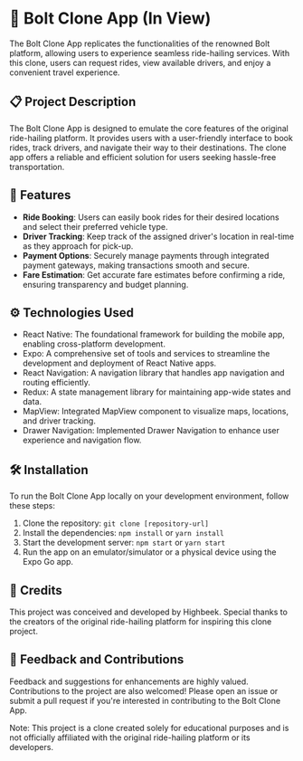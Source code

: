 # 🚀 Bolt Clone App (In View)

The Bolt Clone App replicates the functionalities of the renowned Bolt platform, allowing users to experience seamless ride-hailing services. With this clone, users can request rides, view available drivers, and enjoy a convenient travel experience.

## 📋 Project Description

The Bolt Clone App is designed to emulate the core features of the original ride-hailing platform. It provides users with a user-friendly interface to book rides, track drivers, and navigate their way to their destinations. The clone app offers a reliable and efficient solution for users seeking hassle-free transportation.

## 🎯 Features

- **Ride Booking**: Users can easily book rides for their desired locations and select their preferred vehicle type.
- **Driver Tracking**: Keep track of the assigned driver's location in real-time as they approach for pick-up.
- **Payment Options**: Securely manage payments through integrated payment gateways, making transactions smooth and secure.
- **Fare Estimation**: Get accurate fare estimates before confirming a ride, ensuring transparency and budget planning.

## ⚙️ Technologies Used

- React Native: The foundational framework for building the mobile app, enabling cross-platform development.
- Expo: A comprehensive set of tools and services to streamline the development and deployment of React Native apps.
- React Navigation: A navigation library that handles app navigation and routing efficiently.
- Redux: A state management library for maintaining app-wide states and data.
- MapView: Integrated MapView component to visualize maps, locations, and driver tracking.
- Drawer Navigation: Implemented Drawer Navigation to enhance user experience and navigation flow.

## 🛠️ Installation

To run the Bolt Clone App locally on your development environment, follow these steps:

1. Clone the repository: `git clone [repository-url]`
2. Install the dependencies: `npm install` or `yarn install`
3. Start the development server: `npm start` or `yarn start`
4. Run the app on an emulator/simulator or a physical device using the Expo Go app.

## 🙌 Credits

This project was conceived and developed by Highbeek. Special thanks to the creators of the original ride-hailing platform for inspiring this clone project.

## 📝 Feedback and Contributions

Feedback and suggestions for enhancements are highly valued. Contributions to the project are also welcomed! Please open an issue or submit a pull request if you're interested in contributing to the Bolt Clone App.

Note: This project is a clone created solely for educational purposes and is not officially affiliated with the original ride-hailing platform or its developers. 

